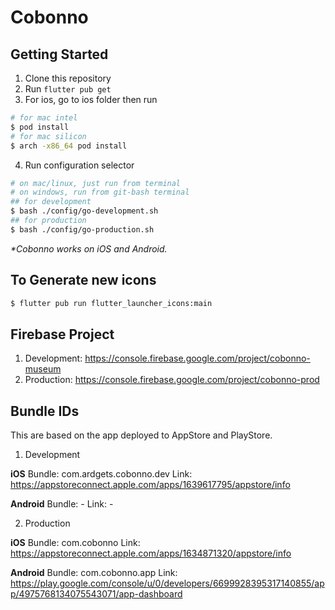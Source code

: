 # Cobonno

## Getting Started

1. Clone this repository
2. Run `flutter pub get`
3. For ios, go to ios folder then run
```sh
# for mac intel
$ pod install
# for mac silicon
$ arch -x86_64 pod install
```
4. Run configuration selector
```sh
# on mac/linux, just run from terminal
# on windows, run from git-bash terminal
## for development
$ bash ./config/go-development.sh
## for production
$ bash ./config/go-production.sh
```

_\*Cobonno works on iOS and Android._

## To Generate new icons

```sh
$ flutter pub run flutter_launcher_icons:main
```

## Firebase Project

1. Development: https://console.firebase.google.com/project/cobonno-museum
2. Production: https://console.firebase.google.com/project/cobonno-prod

## Bundle IDs

This are based on the app deployed to AppStore and PlayStore.

1. Development

**iOS**
Bundle: com.ardgets.cobonno.dev
Link: https://appstoreconnect.apple.com/apps/1639617795/appstore/info

**Android**
Bundle: -
Link: -

2. Production

**iOS**
Bundle: com.cobonno
Link: https://appstoreconnect.apple.com/apps/1634871320/appstore/info

**Android**
Bundle: com.cobonno.app
Link: https://play.google.com/console/u/0/developers/6699928395317140855/app/4975768134075543071/app-dashboard
